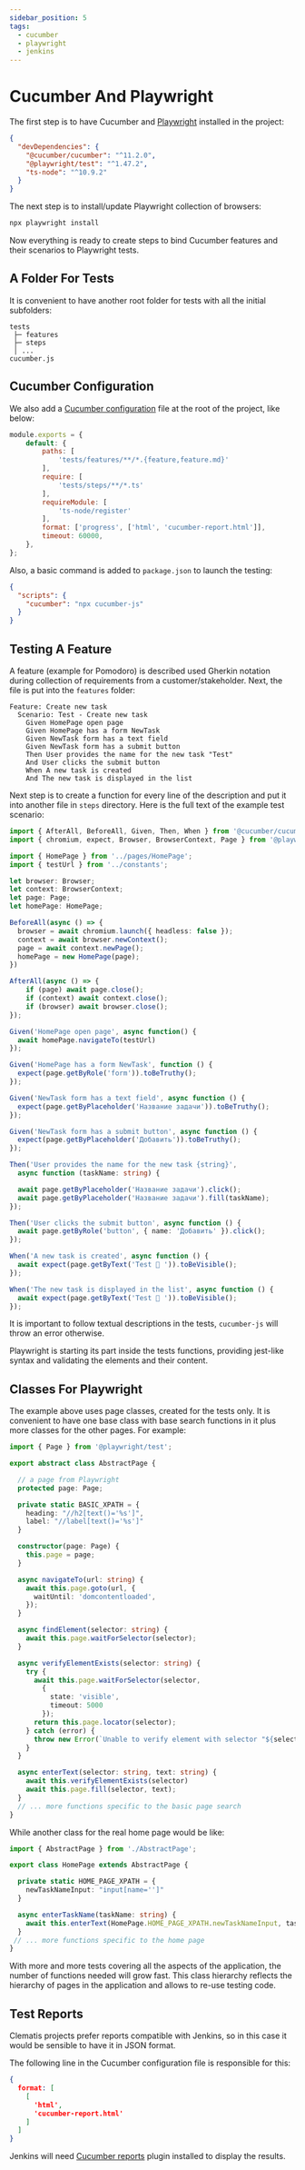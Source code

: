 ```yaml
---
sidebar_position: 5
tags:
  - cucumber
  - playwright
  - jenkins
---
```


# Cucumber And Playwright

The first step is to have Cucumber and [Playwright](https://playwright.dev/) installed in the project:

````json title="package.json"
{
  "devDependencies": {
    "@cucumber/cucumber": "^11.2.0",
    "@playwright/test": "^1.47.2",
    "ts-node": "^10.9.2"
  }
}
````

The next step is to install/update Playwright collection of browsers:

````bash
npx playwright install
````
Now everything is ready to create steps to bind Cucumber features and their scenarios to Playwright tests.

## A Folder For Tests

It is convenient to have another root folder for tests with all the initial subfolders:

````
tests
 ├─ features
 ├─ steps
 │ ...
cucumber.js
````

## Cucumber Configuration

We also add a [Cucumber configuration](https://github.com/cucumber/cucumber-js/blob/HEAD/docs/configuration.md#finding-your-features)
file at the root of the project, like below:

````javascript title="cucumber.js"
module.exports = {
    default: {
        paths: [
            'tests/features/**/*.{feature,feature.md}'
        ],
        require: [
            'tests/steps/**/*.ts'
        ],
        requireModule: [
            'ts-node/register'
        ],
        format: ['progress', ['html', 'cucumber-report.html']],
        timeout: 60000,
    },
};
````
Also, a basic command is added to `package.json` to launch the testing:

````json title="package.json"
{
  "scripts": {    
    "cucumber": "npx cucumber-js"
  }
}
````

## Testing A Feature

A feature (example for Pomodoro) is described used Gherkin notation during collection of requirements from 
a customer/stakeholder. Next, the file is put into the `features` folder:

````gherkin title="tests/features/create-new-task.feature"
Feature: Create new task
  Scenario: Test - Create new task
    Given HomePage open page
    Given HomePage has a form NewTask
    Given NewTask form has a text field
    Given NewTask form has a submit button
    Then User provides the name for the new task "Test"
    And User clicks the submit button
    When A new task is created
    And The new task is displayed in the list
````

Next step is to create a function for every line of the description and put it into 
another file in `steps` directory. Here is the full text of the example test 
scenario:

````typescript title="tests/steps/create-new-task-steps.ts"
import { AfterAll, BeforeAll, Given, Then, When } from '@cucumber/cucumber';
import { chromium, expect, Browser, BrowserContext, Page } from '@playwright/test';

import { HomePage } from '../pages/HomePage';
import { testUrl } from '../constants';

let browser: Browser;
let context: BrowserContext;
let page: Page;
let homePage: HomePage;

BeforeAll(async () => {
  browser = await chromium.launch({ headless: false });
  context = await browser.newContext();
  page = await context.newPage();
  homePage = new HomePage(page);
})

AfterAll(async () => {
    if (page) await page.close();
    if (context) await context.close();
    if (browser) await browser.close();
});

Given('HomePage open page', async function() {
  await homePage.navigateTo(testUrl)
});

Given('HomePage has a form NewTask', function () {
  expect(page.getByRole('form')).toBeTruthy();
});

Given('NewTask form has a text field', async function () {
  expect(page.getByPlaceholder('Название задачи')).toBeTruthy();
});

Given('NewTask form has a submit button', async function () {
  expect(page.getByPlaceholder('Добавить')).toBeTruthy();
});

Then('User provides the name for the new task {string}',
  async function (taskName: string) {

  await page.getByPlaceholder('Название задачи').click();
  await page.getByPlaceholder('Название задачи').fill(taskName);
});

Then('User clicks the submit button', async function () {
  await page.getByRole('button', { name: 'Добавить' }).click();
});

When('A new task is created', async function () {
  await expect(page.getByText('Test 🍅 ')).toBeVisible();
});

When('The new task is displayed in the list', async function () {
  await expect(page.getByText('Test 🍅 ')).toBeVisible();
});

````
It is important to follow textual descriptions in the tests, `cucumber-js` will
throw an error otherwise.

Playwright is starting its part inside the tests functions, providing jest-like 
syntax and validating the elements and their content.

## Classes For Playwright

The example above uses page classes, created for the tests only. It is convenient 
to have one base class with base search functions in it plus more classes for 
the other pages. For example:

````typescript title="tests/pages/AbstractPage.ts"
import { Page } from '@playwright/test';

export abstract class AbstractPage {

  // a page from Playwright
  protected page: Page;

  private static BASIC_XPATH = {
    heading: "//h2[text()='%s']",
    label: "//label[text()='%s']"
  }

  constructor(page: Page) {
    this.page = page;
  }

  async navigateTo(url: string) {
    await this.page.goto(url, {
      waitUntil: 'domcontentloaded',
    });
  }

  async findElement(selector: string) {
    await this.page.waitForSelector(selector);
  }

  async verifyElementExists(selector: string) {
    try {
      await this.page.waitForSelector(selector,
        {
          state: 'visible',
          timeout: 5000
        });
      return this.page.locator(selector);
    } catch (error) {
      throw new Error(`Unable to verify element with selector "${selector}", not found: ${error}`);
    }
  }

  async enterText(selector: string, text: string) {
    await this.verifyElementExists(selector)
    await this.page.fill(selector, text);
  }
  // ... more functions specific to the basic page search 
}
````
While another class for the real home page would be like:

````typescript title="tests/pages/HomePage.ts"
import { AbstractPage } from './AbstractPage';

export class HomePage extends AbstractPage {

  private static HOME_PAGE_XPATH = {
    newTaskNameInput: "input[name='']"
  }

  async enterTaskName(taskName: string) {
    await this.enterText(HomePage.HOME_PAGE_XPATH.newTaskNameInput, taskName);
  }
 // ... more functions specific to the home page
}
````
With more and more tests covering all the aspects of the application, the number
of functions needed will grow fast. This class hierarchy reflects the hierarchy of 
pages in the application and allows to re-use testing code.

## Test Reports

Clematis projects prefer reports compatible with Jenkins, so in
this case it would be sensible to have it in JSON format.

The following line in the Cucumber configuration file is responsible 
for this:

````json lines
{
  format: [    
    [
      'html',
      'cucumber-report.html'
    ]
  ]
}
````
Jenkins will need [Cucumber reports](https://plugins.jenkins.io/cucumber-reports/)
plugin installed to display the results.
